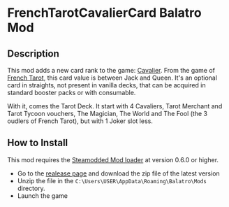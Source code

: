 # FrenchTarotCavalierCard Balatro Mod
 
## Description
This mod adds a new card rank to the game: [Cavalier](https://en.wikipedia.org/wiki/Knight_(playing_card)). From the game of [French Tarot](https://en.wikipedia.org/wiki/French_Tarot), this card value is between Jack and Queen.
It's an optional card in straights, not present in vanilla decks, that can be acquired in standard booster packs or with consumable.

With it, comes the Tarot Deck. It start with 4 Cavaliers, Tarot Merchant and Tarot Tycoon vouchers, The Magician, The World and The Fool (the 3 oudlers of French Tarot), but with 1 Joker slot less.

## How to Install
This mod requires the [Steamodded Mod loader](https://github.com/Steamopollys/Steamodded) at version 0.6.0 or higher.
- Go to the [realease page](https://github.com/Desmero/CavalierTarotCard/releases) and download the zip file of the latest version
- Unzip the file in the `C:\Users\USER\AppData\Roaming\Balatro\Mods` directory.
- Launch the game
